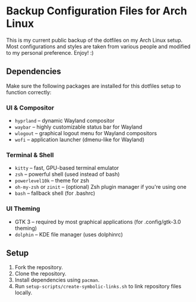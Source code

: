 # Backup Configuration Files for Arch Linux
This is my current public backup of the dotfiles on my Arch Linux setup. Most configurations and styles are taken from various people and modified to my personal preference. Enjoy! :)

## Dependencies
Make sure the following packages are installed for this dotfiles setup to function correctly:
### UI & Compositor
  - `hyprland` – dynamic Wayland compositor
  - `waybar` – highly customizable status bar for Wayland
  - `wlogout` – graphical logout menu for Wayland compositors
  - `wofi` – application launcher (dmenu-like for Wayland)

### Terminal & Shell
  - `kitty` – fast, GPU-based terminal emulator
  - `zsh` – powerful shell (used instead of bash)
  - `powerlevel10k` – theme for zsh
  - `oh-my-zsh` or `zinit` – (optional) Zsh plugin manager if you're using one
  - `bash` – fallback shell (for .bashrc)

### UI Theming
  - GTK 3 – required by most graphical applications (for .config/gtk-3.0 theming)
  - `dolphin` – KDE file manager (uses dolphinrc)

## Setup
  1. Fork the repository.
  2. Clone the repository.
  3. Install dependencies using `pacman`.
  4. Run `setup-scripts/create-symbolic-links.sh` to link repository files locally.
